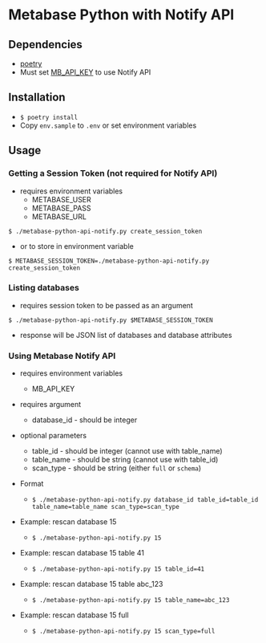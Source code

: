 # Metabase Python with Notify API

## Dependencies
- [poetry](https://python-poetry.org/)
- Must set [MB_API_KEY](https://www.metabase.com/docs/latest/configuring-metabase/environment-variables#mb_api_key) to use Notify API


## Installation
- `$ poetry install`
- Copy `env.sample` to `.env` or set environment variables


## Usage

### Getting a Session Token (not required for Notify API)
- requires environment variables
    - METABASE_USER
    - METABASE_PASS
    - METABASE_URL

`$ ./metabase-python-api-notify.py create_session_token`

- or to store in environment variable

`$ METABASE_SESSION_TOKEN=./metabase-python-api-notify.py create_session_token`

### Listing databases
- requires session token to be passed as an argument

`$ ./metabase-python-api-notify.py $METABASE_SESSION_TOKEN`

- response will be JSON list of databases and database attributes

### Using Metabase Notify API
- requires environment variables
    - MB_API_KEY
- requires argument
    - database_id - should be integer
- optional parameters
    - table_id - should be integer (cannot use with table_name)
    - table_name - should be string (cannot use with table_id)
    - scan_type - should be string (either `full` or `schema`)

- Format
    - `$ ./metabase-python-api-notify.py database_id table_id=table_id table_name=table_name scan_type=scan_type`
- Example: rescan database 15
    - `$ ./metabase-python-api-notify.py 15`
- Example: rescan database 15 table 41
    - `$ ./metabase-python-api-notify.py 15 table_id=41`
- Example: rescan database 15 table abc_123
    - `$ ./metabase-python-api-notify.py 15 table_name=abc_123`
- Example: rescan database 15 full
    - `$ ./metabase-python-api-notify.py 15 scan_type=full`

